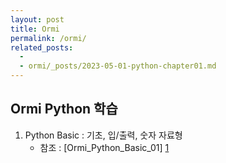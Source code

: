 ```yaml
---
layout: post
title: Ormi
permalink: /ormi/
related_posts:
  - 
  - ormi/_posts/2023-05-01-python-chapter01.md
---
```


## Ormi Python 학습
1. Python Basic : 기초, 입/출력, 숫자 자료형
    - 참조 : [Ormi_Python_Basic_01] [1]
<!-- 이 부분도 [google] [1]을 참조하시고 저 부분은 [python02] [2]을 참조하세요.   -->

[1]: https://aminsc.github.io//ormi01/
<!-- [2]: https://aminsc.github.io/python03/ -->